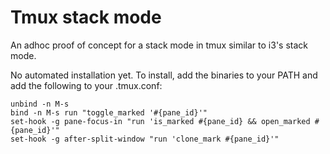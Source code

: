 # Tmux stack mode

An adhoc proof of concept for a stack mode in tmux similar to i3's stack mode.

No automated installation yet. To install, add the binaries to your PATH and add the following to your .tmux.conf:

```
unbind -n M-s
bind -n M-s run "toggle_marked '#{pane_id}'"
set-hook -g pane-focus-in "run 'is_marked #{pane_id} && open_marked #{pane_id}'"
set-hook -g after-split-window "run 'clone_mark #{pane_id}'"
```

